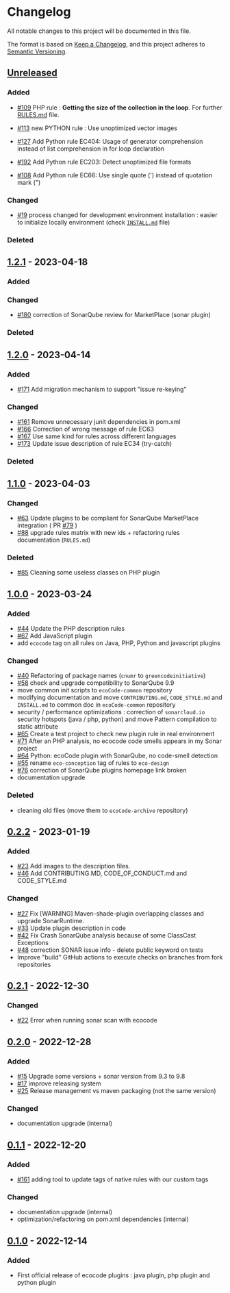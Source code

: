 # Changelog

All notable changes to this project will be documented in this file.

The format is based on [Keep a Changelog](https://keepachangelog.com/en/1.0.0/),
and this project adheres to [Semantic Versioning](https://semver.org/spec/v2.0.0.html).

## [Unreleased]

### Added
- [#109](https://github.com/green-code-initiative/ecoCode/issues/109) PHP rule : **Getting the size of the collection in the loop**. For further [RULES.md](./RULES.md) file. 

- [#113](https://github.com/green-code-initiative/ecoCode/issues/113) new PYTHON rule : Use unoptimized vector images
- [#127](https://github.com/green-code-initiative/ecoCode/issues/127) Add Python rule EC404: Usage of generator comprehension instead of list comprehension in for loop declaration
- [#192](https://github.com/green-code-initiative/ecoCode/pull/192) Add Python rule EC203: Detect unoptimized file formats
- [#108](https://github.com/green-code-initiative/ecoCode/issues/108) Add Python rule EC66: Use single quote (') instead of quotation mark (")

### Changed

- [#19](https://github.com/green-code-initiative/ecoCode-common/issues/19) process changed for development environment installation : easier to initialize locally environment (check [`INSTALL.md`](https://github.com/green-code-initiative/ecoCode-common/blob/main/doc/INSTALL.md#howto-install-sonarqube-dev-environment) file)

### Deleted

## [1.2.1] - 2023-04-18

### Added

### Changed

- [#180](https://github.com/green-code-initiative/ecoCode/pull/180) correction of SonarQube review for MarketPlace (sonar plugin)

### Deleted

## [1.2.0] - 2023-04-14

### Added

- [#171](https://github.com/green-code-initiative/ecoCode/issues/171) Add migration mechanism to support "issue re-keying"

### Changed

- [#161](https://github.com/green-code-initiative/ecoCode/pull/161) Remove unnecessary junit dependencies in pom.xml
- [#166](https://github.com/green-code-initiative/ecoCode/issues/166) Correction of wrong message of rule EC63
- [#167](https://github.com/green-code-initiative/ecoCode/issues/167) Use same kind for rules across different languages
- [#173](https://github.com/green-code-initiative/ecoCode/issues/173) Update issue description of rule EC34 (try-catch)

### Deleted

## [1.1.0] - 2023-04-03

### Changed

- [#63](https://github.com/green-code-initiative/ecoCode/issues/63) Update plugins to be compliant for SonarQube MarketPlace integration ( PR [#79](https://github.com/green-code-initiative/ecoCode/pull/79) )
- [#88](https://github.com/green-code-initiative/ecoCode/pull/88) upgrade rules matrix with new ids + refactoring rules documentation (`RULES.md`)

### Deleted

- [#85](https://github.com/green-code-initiative/ecoCode/issues/85) Cleaning some useless classes on PHP plugin

## [1.0.0] - 2023-03-24

### Added

- [#44](https://github.com/green-code-initiative/ecoCode/pull/44) Update the PHP description rules
- [#67](https://github.com/green-code-initiative/ecoCode/pull/67) Add JavaScript plugin
- add `ecocode` tag on all rules on Java, PHP, Python and javascript plugins

### Changed

- [#40](https://github.com/green-code-initiative/ecoCode/issues/40) Refactoring of package names (`cnumr` to  `greencodeinitiative`)
- [#58](https://github.com/green-code-initiative/ecoCode/issues/58) check and upgrade compatibility to SonarQube 9.9
- move common init scripts to `ecoCode-common` repository
- modifying documentation and move `CONTRIBUTING.md`, `CODE_STYLE.md` and `INSTALL.md` to common doc in `ecoCode-common` repository
- security / performance optimizations : correction of `sonarcloud.io` security hotspots (java / php, python) and move Pattern compilation to static attribute
- [#65](https://github.com/green-code-initiative/ecoCode/issues/65) Create a test project to check new plugin rule in real environment
- [#71](https://github.com/green-code-initiative/ecoCode/issues/71) After an PHP analysis, no ecocode code smells appears in my Sonar project
- [#64](https://github.com/green-code-initiative/ecoCode/issues/64) Python: ecoCode plugin with SonarQube, no code-smell detection
- [#55](https://github.com/green-code-initiative/ecoCode/issues/55) rename `eco-conception` tag of rules to `eco-design`
- [#76](https://github.com/green-code-initiative/ecoCode/issues/76) correction of SonarQube plugins homepage link broken
- documentation upgrade

### Deleted

- cleaning old files (move them to `ecoCode-archive` repository)

## [0.2.2] - 2023-01-19

### Added

- [#23](https://github.com/green-code-initiative/ecoCode/pull/23) Add images to the description files.
- [#46](https://github.com/green-code-initiative/ecoCode/pull/46) Add CONTRIBUTING.MD, CODE_OF_CONDUCT.md and CODE_STYLE.md

### Changed

- [#27](https://github.com/green-code-initiative/ecoCode/pull/27) Fix [WARNING] Maven-shade-plugin overlapping classes and upgrade SonarRuntime.
- [#33](https://github.com/green-code-initiative/ecoCode/issues/33) Update plugin description in code
- [#42](https://github.com/green-code-initiative/ecoCode/issues/42) Fix Crash SonarQube analysis because of some ClassCast Exceptions
- [#48](https://github.com/green-code-initiative/ecoCode/pull/48) correction SONAR issue info - delete public keyword on tests
- Improve "build" GitHub actions to execute checks on branches from fork repositories

## [0.2.1] - 2022-12-30

### Changed

- [#22](https://github.com/green-code-initiative/ecoCode/issues/22) Error when running sonar scan with ecocode

## [0.2.0] - 2022-12-28

### Added

- [#15](https://github.com/green-code-initiative/ecoCode/pull/15) Upgrade some versions + sonar version from 9.3 to 9.8
- [#17](https://github.com/green-code-initiative/ecoCode/issues/17) improve releasing system
- [#25](https://github.com/green-code-initiative/ecoCode/issues/25) Release management vs maven packaging (not the same
  version)

### Changed

- documentation upgrade (internal)

## [0.1.1] - 2022-12-20

### Added

- [#161](https://github.com/cnumr/ecoCode/issues/161) adding tool to update tags of native rules with our custom tags

### Changed

- documentation upgrade (internal)
- optimization/refactoring on pom.xml dependencies (internal)

## [0.1.0] - 2022-12-14

### Added

- First official release of ecocode plugins : java plugin, php plugin and python plugin

[unreleased]: https://github.com/green-code-initiative/ecoCode/compare/v1.2.1...HEAD

[1.2.1]: https://github.com/green-code-initiative/ecoCode/compare/v1.2.0...v1.2.1

[1.2.0]: https://github.com/green-code-initiative/ecoCode/compare/v1.1.0...v1.2.0

[1.1.0]: https://github.com/green-code-initiative/ecoCode/compare/v1.0.0...v1.1.0

[1.0.0]: https://github.com/green-code-initiative/ecoCode/compare/v0.2.2...v1.0.0

[0.2.2]: https://github.com/green-code-initiative/ecoCode/compare/v0.2.1...v0.2.2

[0.2.1]: https://github.com/green-code-initiative/ecoCode/compare/v0.2.0...v0.2.1

[0.2.0]: https://github.com/green-code-initiative/ecoCode/compare/v0.1.1...v0.2.0

[0.1.1]: https://github.com/green-code-initiative/ecoCode/compare/v0.1.0...v0.1.1

[0.1.0]: https://github.com/green-code-initiative/ecoCode/releases/tag/v0.1.0
